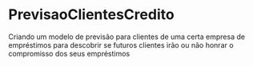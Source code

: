 # PrevisaoClientesCredito
Criando um modelo de previsão para clientes de uma certa empresa de empréstimos para descobrir se futuros clientes irão ou não honrar o compromisso dos seus empréstimos
